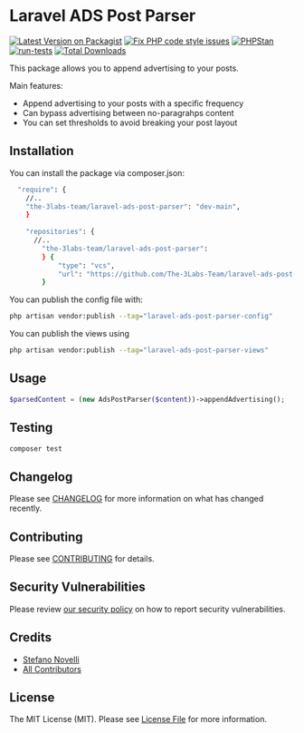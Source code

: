 # Laravel ADS Post Parser

[![Latest Version on Packagist](https://img.shields.io/packagist/v/the-3labs-team/laravel-ads-post-parser.svg?style=flat-square)](https://packagist.org/packages/the-3labs-team/laravel-ads-post-parser)
[![Fix PHP code style issues](https://github.com/The-3Labs-Team/laravel-ads-post-parser/actions/workflows/fix-php-code-style-issues.yml/badge.svg)](https://github.com/The-3Labs-Team/laravel-ads-post-parser/actions/workflows/fix-php-code-style-issues.yml)
[![PHPStan](https://github.com/The-3Labs-Team/laravel-ads-post-parser/actions/workflows/phpstan.yml/badge.svg)](https://github.com/The-3Labs-Team/laravel-ads-post-parser/actions/workflows/phpstan.yml)
[![run-tests](https://github.com/The-3Labs-Team/laravel-ads-post-parser/actions/workflows/run-tests.yml/badge.svg)](https://github.com/The-3Labs-Team/laravel-ads-post-parser/actions/workflows/run-tests.yml)
[![Total Downloads](https://img.shields.io/packagist/dt/the-3labs-team/laravel-ads-post-parser.svg?style=flat-square)](https://packagist.org/packages/the-3labs-team/laravel-ads-post-parser)

This package allows you to append advertising to your posts.

Main features:
- Append advertising to your posts with a specific frequency
- Can bypass advertising between no-paragrahps content
- You can set thresholds to avoid breaking your post layout

## Installation

You can install the package via composer.json:

```bash
  "require": {
    //..
    "the-3labs-team/laravel-ads-post-parser": "dev-main",
    }
    
    "repositories": {
      //..
        "the-3labs-team/laravel-ads-post-parser":
        } {
            "type": "vcs",
            "url": "https://github.com/The-3Labs-Team/laravel-ads-post-parser.git"
        }
```

You can publish the config file with:

```bash
php artisan vendor:publish --tag="laravel-ads-post-parser-config"
```

You can publish the views using

```bash
php artisan vendor:publish --tag="laravel-ads-post-parser-views"
```

## Usage

```php
$parsedContent = (new AdsPostParser($content))->appendAdvertising();
```

## Testing

```bash
composer test
```

## Changelog

Please see [CHANGELOG](CHANGELOG.md) for more information on what has changed recently.

## Contributing

Please see [CONTRIBUTING](CONTRIBUTING.md) for details.

## Security Vulnerabilities

Please review [our security policy](../../security/policy) on how to report security vulnerabilities.

## Credits

- [Stefano Novelli](https://github.com/The-3Labs-Team)
- [All Contributors](../../contributors)

## License

The MIT License (MIT). Please see [License File](LICENSE.md) for more information.
